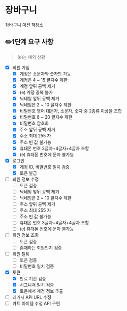 # 장바구니

장바구니 미션 저장소

## ✏️1단계 요구 사항

> (e)는 예외 상황

- [x] 회원 가입
    - [x] 계정은 소문자와 숫자만 가능
    - [x] 계정은 4 ~ 15 글자수 제한
    - [x] 계정 앞뒤 공백 제거 
    - [x] (e) 계정 중복 불가
    - [x] 닉네임 앞뒤 공백 제거
    - [x] 닉네임은 2 ~ 10 글자수 제한
    - [x] 비밀번호 영어 대문자, 소문자, 숫자 중 2종류 이상을 조합
    - [x] 비밀번호 8 ~ 20 글자수 제한
    - [x] 비밀번호 암호화
    - [x] 주소 앞뒤 공백 제거
    - [x] 주소 최대 255 자
    - [x] 주소 빈 값 불가능
    - [x] 휴대폰 번호 3글자+4글자+4글자 조합
    - [x] (e) 휴대폰 번호에 문자 불가능
- [x] 로그인
    - [x] 계정 ID, 비밀번호 일치 검증
    - [x] 토큰 발급
- [ ] 회원 정보 수정
    - [ ] 토큰 검증
    - [ ] 닉네임 앞뒤 공백 제거
    - [ ] 닉네임은 2 ~ 10 글자수 제한
    - [ ] 주소 앞뒤 공백 제거
    - [ ] 주소 최대 255 자
    - [ ] 주소 빈 값 불가능
    - [ ] 휴대폰 번호 3글자+4글자+4글자 조합
    - [ ] (e) 휴대폰 번호에 문자 불가능
- [ ] 회원 정보 조회
    - [ ] 토큰 검증
    - [ ] 존재하는 회원인지 검증
- [ ] 회원 탈퇴
    - [ ] 토큰 검증
    - [ ] 비밀번호 일치 검증
- [x] 토큰
    - [x] 만료 기간 검증
    - [x] 시그니쳐 일치 검증
    - [x] 토큰에서 계정 정보 추출
- [ ] 레거시 API URL 수정
- [ ] 카트 아이템 수정 API 구현
